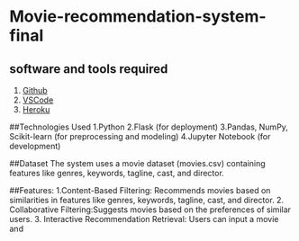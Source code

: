 # Movie-recommendation-system-final

## software and tools required

1. [Github](https://github.com)
2. [VSCode](https://code.visualstudio.com)
3. [Heroku](https://heroku.com)

##Technologies Used
1.Python
2.Flask (for deployment)
3.Pandas, NumPy, Scikit-learn (for preprocessing and modeling)
4.Jupyter Notebook (for development)

##Dataset
The system uses a movie dataset (movies.csv) containing features like genres, keywords, tagline, cast, and director.

##Features:
1.Content-Based Filtering: Recommends movies based on similarities in features like genres, keywords, tagline, cast, and director.
2.  Collaborative Filtering:Suggests movies based on the preferences of similar users.
3. Interactive Recommendation Retrieval: Users can input a movie and
